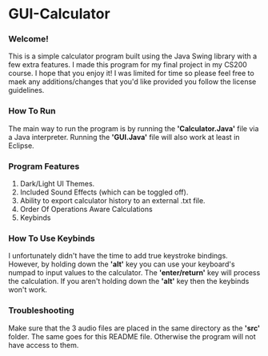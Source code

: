 # GUI-Calculator
### Welcome! 
This is a simple calculator program built using the Java Swing library with a few extra features.
I made this program for my final project in my CS200 course. I hope that you enjoy it!
I was limited for time so please feel free to maek any additions/changes that you'd like provided you follow the license guidelines.

### How To Run
The main way to run the program is by running the **'Calculator.Java'** file via a Java interpreter. Running the **'GUI.Java'** file will also work at least in Eclipse.
 
 ### Program Features
1. Dark/Light UI Themes.
2. Included Sound Effects (which can be toggled off).
3. Ability to export calculator history to an external .txt file.
4. Order Of Operations Aware Calculations
5. Keybinds

### How To Use Keybinds
I unfortunately didn't have the time to add true keystroke bindings. However, by holding down the **'alt'** key you can use your keyboard's numpad to input values to the calculator. The **'enter/return'** key will process the calculation. If you aren't holding down the **'alt'** key then the keybinds won't work.

### Troubleshooting
Make sure that the 3 audio files are placed in the same directory as the **'src'** folder. The same goes for this README file. Otherwise the program will not have access to them.
